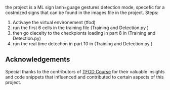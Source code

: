 the project is a ML sign lanh=guage gestures detection mode, specefic for a costmized signs that can be found in the images file in the project.
Steps: 
1) Activaye the virtual environement (tfod)
2) run the first 6 cells in the training file (Training and Detection.py )
3) then go diecelty to the checkpionts loading in part 8 in (Training and Detection.py)
4) run the real time detection in part 10 in (Training and Detection.py )

## Acknowledgements

Special thanks to the contributors of [TFOD Course](https://github.com/nicknochnack/TFODCourse) for their valuable insights and code snippets that influenced and contributed to certain aspects of this project.
